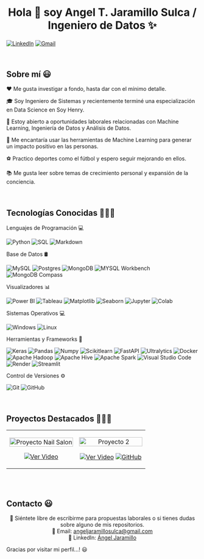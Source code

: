 
<h1 align="center">Hola 👋 soy Angel T. Jaramillo Sulca / Ingeniero de Datos ✨ </h1> 

<p align="left">
  <a href="https://www.linkedin.com/in/angeljarads/" target="blank"><img align="center" src="https://img.shields.io/badge/LinkedIn-0077B5?style=for-the-badge&logo=linkedin&logoColor=white" alt="LinkedIn"/></a>
<a href = "mailto:angeljaramillosulca@gmail.com" target="blank"><img align="center" src="https://img.shields.io/badge/Gmail-D14836?style=for-the-badge&logo=gmail&logoColor=white" alt="Gmail"  /></a>
</p>
<br>

<h2>Sobre mí 😃</h2>

<p align="left">
❤️   Me gusta investigar a fondo, hasta dar con el mínimo detalle.

🎓   Soy Ingeniero de Sistemas y recientemente terminé una especialización en Data Science en Soy Henry.

💼   Estoy abierto a oportunidades laborales relacionadas con Machine Learning, Ingeniería de Datos y Análisis de Datos.

🌱   Me encantaría usar las herramientas de Machine Learning para generar un impacto positivo en las personas.

⚽   Practico deportes como el fútbol y espero seguir mejorando en ellos.

📚   Me gusta leer sobre temas de crecimiento personal y expansión de la conciencia.

</p>
<br>

<h2>Tecnologías Conocidas 👨🏻‍💻</h2>
<!--tech stack icons-->
Lenguajes de Programación 💻

<p align="left">
  <img src="https://img.shields.io/badge/-Python-333333?style=flat&logo=python" alt="Python">
  <img src="https://img.shields.io/badge/-SQL-333333?style=flat&logo=sql" alt="SQL">
  <img src="https://img.shields.io/badge/-Markdown-333333?style=flat&logo=markdown" alt="Markdown">
</p>
Base de Datos 🛢

<p align="left">
  <img src="https://img.shields.io/badge/-MySQL-333333?style=flat&logo=MySQL" alt="MySQL">
  <img src="https://img.shields.io/badge/-Postgres-333333?style=flat&logo=postgresql" alt="Postgres">
  <img src="https://img.shields.io/badge/-MongoDB-333333?style=flat&logo=MongoDB" alt="MongoDB">
  <img src="https://img.shields.io/badge/-MYSQL_Workbench-333333?style=flat&logo=MYSQL_Workbench" alt="MYSQL Workbench">
  <img src="https://img.shields.io/badge/-MongoDB_Compass-333333?style=flat&logo=MongoDB_Compass" alt="MongoDB Compass">
</p>
Visualizadores 📊

<p align="left">
  <img src="https://img.shields.io/badge/-Power%20BI-333333?style=flat&logo=powerbi" alt="Power BI">
  <img src="https://img.shields.io/badge/-Tableau-333333?style=flat&logo=tableau" alt="Tableau">
  <img src="https://img.shields.io/badge/-Matplotlib-333333?style=flat&logo=matplotlib" alt="Matplotlib">
  <img src="https://img.shields.io/badge/-Seaborn-333333?style=flat&logo=seaborn" alt="Seaborn">
  <img src="https://img.shields.io/badge/-Jupyter-333333?style=flat&logo=jupyter" alt="Jupyter">
  <img src="https://img.shields.io/badge/-colab-333333?style=flat&logo=colabbadge" alt="Colab">
</p>
Sistemas Operativos 💻

<p align="left">
  <img src="https://img.shields.io/badge/-Windows-333333?style=flat&logo=Windows" alt="Windows">
  <img src="https://img.shields.io/badge/-Linux-333333?style=flat&logo=Linux" alt="Linux">
</p>
Herramientas y Frameworks 🔧 

<p align="left">
  <img src="https://img.shields.io/badge/-Keras-333333?style=flat&logo=keras" alt="Keras">
  <img src="https://img.shields.io/badge/-Pandas-333333?style=flat&logo=pandas" alt="Pandas">
  <img src="https://img.shields.io/badge/-Numpy-333333?style=flat&logo=numpy" alt="Numpy">
  <img src="https://img.shields.io/badge/-Scikitlearn-333333?style=flat&logo=scikitlearn" alt="Scikitlearn">
  <img src="https://img.shields.io/badge/-FastAPI-333333?style=flat&logo=fastapi" alt="FastAPI">
  <img src="https://img.shields.io/badge/-Ultralytics-333333?style=flat&logo=Ultralytics" alt="Ultralytics">
  <img src="https://img.shields.io/badge/-Docker-333333?style=flat&logo=docker" alt="Docker">
  <img src="https://img.shields.io/badge/-Apache%20Hadoop-333333?style=flat&logo=apache-hadoop" alt="Apache Hadoop">
  <img src="https://img.shields.io/badge/-Apache%20Hive-333333?style=flat&logo=apache-hive" alt="Apache Hive">
  <img src="https://img.shields.io/badge/-Apache%20Spark-333333?style=flat&logo=apache-spark" alt="Apache Spark">
  <img src="https://img.shields.io/badge/-Visual%20Studio%20Code-333333?style=flat&logo=visual-studio-code&logoColor=007ACC" alt="Visual Studio Code">
  <img src="https://img.shields.io/badge/-Render-333333?style=flat&logo=render" alt="Render">
  <img src="https://img.shields.io/badge/-Streamlit-333333?style=flat&logo=streamlit" alt="Streamlit">
</p>
Control de Versiones ⚙️

<p align="left">
  <img src="https://img.shields.io/badge/-Git-333333?style=flat&logo=git" alt="Git">
  <img src="https://img.shields.io/badge/-GitHub-333333?style=flat&logo=github" alt="GitHub">
</p>
 

<h2>Proyectos Destacados 👨🏻‍💻</h2>
<table align="center">
<tr border="none">
  <td width="50%" align="center">
    <p align="center">
     <a href="https://docs.google.com/presentation/d/1YhWsGaoZvAlG4MmxwD29TLIdE9tOMUZ5V8lsIhQTmNU/edit?usp=drive_link" title="Proyecto Nail Salon">
        <img align="center" width="100%" src="/mnt/data/image.png" alt="Proyecto Nail Salon"/></a>
      </p>
    <p align="center">
        <a href="https://docs.google.com/presentation/d/1YhWsGaoZvAlG4MmxwD29TLIdE9tOMUZ5V8lsIhQTmNU/edit?usp=drive_link" target="blank"><img align="center" src="https://img.shields.io/badge/Ver%20Video-FF0000?style=for-the-badge&logo=youtube&logoColor=white" alt="Ver Video"  /></a>
    </p>       
  </td>
  <td width="50%" align="center">
    <p align="center">
     <a href="#" title="Proyecto 2">
        <img align="center" width="100%" src="/mnt/data/image-1.png" alt="Proyecto 2"/></a>
      </p>
    <p align="center">
        <a href="#" target="blank"><img align="center" src="https://img.shields.io/badge/Ver%20Video-FF0000?style=for-the-badge&logo=youtube&logoColor=white" alt="Ver Video"  /></a>
      <a href="#" target="blank"><img align="center" src="https://img.shields.io/badge/GitHub-100000?style=for-the-badge&logo=github&logoColor=white" alt="GitHub" /></a>
    </p>       
  </td>
</tr>
</table>
<br><br>

<h2> Contacto 😃 </h2>
<p align="center">
  💬 Siéntete libre de escribirme para propuestas laborales o si tienes dudas sobre alguno de mis repositorios.<br>
  📧 Email: <a href="mailto:angeljaramillosulca@gmail.com">angeljaramillosulca@gmail.com</a><br>
  💼 LinkedIn: <a href="https://www.linkedin.com/in/angeljarads/">Ángel Jaramillo</a><br>
</p>
Gracias por visitar mi perfil...! 😃
